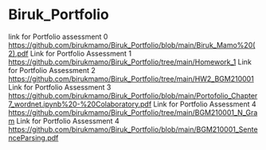 # Biruk_Portfolio
link for Portfolio assessment 0 
https://github.com/birukmamo/Biruk_Portfolio/blob/main/Biruk_Mamo%20(2).pdf
Link for Portfolio Assessment 1 
https://github.com/birukmamo/Biruk_Portfolio/tree/main/Homework_1
Link for Portfolio Assessment 2
https://github.com/birukmamo/Biruk_Portfolio/tree/main/HW2_BGM210001
Link for Portfolio Assessment 3
https://github.com/birukmamo/Biruk_Portfolio/blob/main/Portofolio_Chapter7_wordnet.ipynb%20-%20Colaboratory.pdf
Link for Portfolio Assessment 4
https://github.com/birukmamo/Biruk_Portfolio/tree/main/BGM210001_N_Gram
Link for Portfolio Assessment 4
https://github.com/birukmamo/Biruk_Portfolio/blob/main/BGM210001_SentenceParsing.pdf
